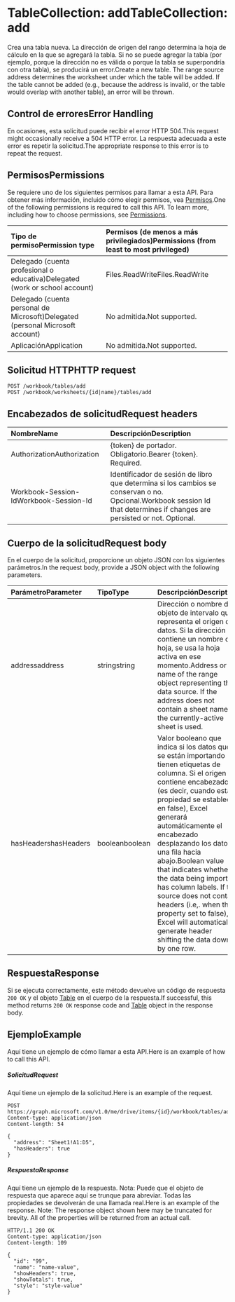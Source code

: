 # <a name="tablecollection-add"></a><span data-ttu-id="d101b-101">TableCollection: add</span><span class="sxs-lookup"><span data-stu-id="d101b-101">TableCollection: add</span></span>

<span data-ttu-id="d101b-p101">Crea una tabla nueva. La dirección de origen del rango determina la hoja de cálculo en la que se agregará la tabla. Si no se puede agregar la tabla (por ejemplo, porque la dirección no es válida o porque la tabla se superpondría con otra tabla), se producirá un error.</span><span class="sxs-lookup"><span data-stu-id="d101b-p101">Create a new table. The range source address determines the worksheet under which the table will be added. If the table cannot be added (e.g., because the address is invalid, or the table would overlap with another table), an error will be thrown.</span></span>

## <a name="error-handling"></a><span data-ttu-id="d101b-105">Control de errores</span><span class="sxs-lookup"><span data-stu-id="d101b-105">Error Handling</span></span>

<span data-ttu-id="d101b-106">En ocasiones, esta solicitud puede recibir el error HTTP 504.</span><span class="sxs-lookup"><span data-stu-id="d101b-106">This request might occasionally receive a 504 HTTP error.</span></span> <span data-ttu-id="d101b-107">La respuesta adecuada a este error es repetir la solicitud.</span><span class="sxs-lookup"><span data-stu-id="d101b-107">The appropriate response to this error is to repeat the request.</span></span>

## <a name="permissions"></a><span data-ttu-id="d101b-108">Permisos</span><span class="sxs-lookup"><span data-stu-id="d101b-108">Permissions</span></span>
<span data-ttu-id="d101b-p103">Se requiere uno de los siguientes permisos para llamar a esta API. Para obtener más información, incluido cómo elegir permisos, vea [Permisos](../../../concepts/permissions_reference.md).</span><span class="sxs-lookup"><span data-stu-id="d101b-p103">One of the following permissions is required to call this API. To learn more, including how to choose permissions, see [Permissions](../../../concepts/permissions_reference.md).</span></span>

|<span data-ttu-id="d101b-111">Tipo de permiso</span><span class="sxs-lookup"><span data-stu-id="d101b-111">Permission type</span></span>      | <span data-ttu-id="d101b-112">Permisos (de menos a más privilegiados)</span><span class="sxs-lookup"><span data-stu-id="d101b-112">Permissions (from least to most privileged)</span></span>              |
|:--------------------|:---------------------------------------------------------|
|<span data-ttu-id="d101b-113">Delegado (cuenta profesional o educativa)</span><span class="sxs-lookup"><span data-stu-id="d101b-113">Delegated (work or school account)</span></span> | <span data-ttu-id="d101b-114">Files.ReadWrite</span><span class="sxs-lookup"><span data-stu-id="d101b-114">Files.ReadWrite</span></span>    |
|<span data-ttu-id="d101b-115">Delegado (cuenta personal de Microsoft)</span><span class="sxs-lookup"><span data-stu-id="d101b-115">Delegated (personal Microsoft account)</span></span> | <span data-ttu-id="d101b-116">No admitida.</span><span class="sxs-lookup"><span data-stu-id="d101b-116">Not supported.</span></span>    |
|<span data-ttu-id="d101b-117">Aplicación</span><span class="sxs-lookup"><span data-stu-id="d101b-117">Application</span></span> | <span data-ttu-id="d101b-118">No admitida.</span><span class="sxs-lookup"><span data-stu-id="d101b-118">Not supported.</span></span> |

## <a name="http-request"></a><span data-ttu-id="d101b-119">Solicitud HTTP</span><span class="sxs-lookup"><span data-stu-id="d101b-119">HTTP request</span></span>
<!-- { "blockType": "ignored" } -->
```http
POST /workbook/tables/add
POST /workbook/worksheets/{id|name}/tables/add

```
## <a name="request-headers"></a><span data-ttu-id="d101b-120">Encabezados de solicitud</span><span class="sxs-lookup"><span data-stu-id="d101b-120">Request headers</span></span>
| <span data-ttu-id="d101b-121">Nombre</span><span class="sxs-lookup"><span data-stu-id="d101b-121">Name</span></span>       | <span data-ttu-id="d101b-122">Descripción</span><span class="sxs-lookup"><span data-stu-id="d101b-122">Description</span></span>|
|:---------------|:----------|
| <span data-ttu-id="d101b-123">Authorization</span><span class="sxs-lookup"><span data-stu-id="d101b-123">Authorization</span></span>  | <span data-ttu-id="d101b-p104">{token} de portador. Obligatorio.</span><span class="sxs-lookup"><span data-stu-id="d101b-p104">Bearer {token}. Required.</span></span> |
| <span data-ttu-id="d101b-126">Workbook-Session-Id</span><span class="sxs-lookup"><span data-stu-id="d101b-126">Workbook-Session-Id</span></span>  | <span data-ttu-id="d101b-p105">Identificador de sesión de libro que determina si los cambios se conservan o no. Opcional.</span><span class="sxs-lookup"><span data-stu-id="d101b-p105">Workbook session Id that determines if changes are persisted or not. Optional.</span></span>|

## <a name="request-body"></a><span data-ttu-id="d101b-129">Cuerpo de la solicitud</span><span class="sxs-lookup"><span data-stu-id="d101b-129">Request body</span></span>
<span data-ttu-id="d101b-130">En el cuerpo de la solicitud, proporcione un objeto JSON con los siguientes parámetros.</span><span class="sxs-lookup"><span data-stu-id="d101b-130">In the request body, provide a JSON object with the following parameters.</span></span>

| <span data-ttu-id="d101b-131">Parámetro</span><span class="sxs-lookup"><span data-stu-id="d101b-131">Parameter</span></span>    | <span data-ttu-id="d101b-132">Tipo</span><span class="sxs-lookup"><span data-stu-id="d101b-132">Type</span></span>   |<span data-ttu-id="d101b-133">Descripción</span><span class="sxs-lookup"><span data-stu-id="d101b-133">Description</span></span>|
|:---------------|:--------|:----------|
|<span data-ttu-id="d101b-134">address</span><span class="sxs-lookup"><span data-stu-id="d101b-134">address</span></span>|<span data-ttu-id="d101b-135">string</span><span class="sxs-lookup"><span data-stu-id="d101b-135">string</span></span>|<span data-ttu-id="d101b-p106">Dirección o nombre del objeto de intervalo que representa el origen de datos. Si la dirección no contiene un nombre de hoja, se usa la hoja activa en ese momento.</span><span class="sxs-lookup"><span data-stu-id="d101b-p106">Address or name of the range object representing the data source. If the address does not contain a sheet name, the currently-active sheet is used.</span></span>|
|<span data-ttu-id="d101b-138">hasHeaders</span><span class="sxs-lookup"><span data-stu-id="d101b-138">hasHeaders</span></span>|<span data-ttu-id="d101b-139">boolean</span><span class="sxs-lookup"><span data-stu-id="d101b-139">boolean</span></span>|<span data-ttu-id="d101b-p107">Valor booleano que indica si los datos que se están importando tienen etiquetas de columna. Si el origen no contiene encabezados (es decir, cuando esta propiedad se establece en false), Excel generará automáticamente el encabezado desplazando los datos una fila hacia abajo.</span><span class="sxs-lookup"><span data-stu-id="d101b-p107">Boolean value that indicates whether the data being imported has column labels. If the source does not contain headers (i.e,. when this property set to false), Excel will automatically generate header shifting the data down by one row.</span></span>|

## <a name="response"></a><span data-ttu-id="d101b-143">Respuesta</span><span class="sxs-lookup"><span data-stu-id="d101b-143">Response</span></span>

<span data-ttu-id="d101b-144">Si se ejecuta correctamente, este método devuelve un código de respuesta `200 OK` y el objeto [Table](../resources/table.md) en el cuerpo de la respuesta.</span><span class="sxs-lookup"><span data-stu-id="d101b-144">If successful, this method returns `200 OK` response code and [Table](../resources/table.md) object in the response body.</span></span>

## <a name="example"></a><span data-ttu-id="d101b-145">Ejemplo</span><span class="sxs-lookup"><span data-stu-id="d101b-145">Example</span></span>
<span data-ttu-id="d101b-146">Aquí tiene un ejemplo de cómo llamar a esta API.</span><span class="sxs-lookup"><span data-stu-id="d101b-146">Here is an example of how to call this API.</span></span>
##### <a name="request"></a><span data-ttu-id="d101b-147">Solicitud</span><span class="sxs-lookup"><span data-stu-id="d101b-147">Request</span></span>
<span data-ttu-id="d101b-148">Aquí tiene un ejemplo de la solicitud.</span><span class="sxs-lookup"><span data-stu-id="d101b-148">Here is an example of the request.</span></span>
<!-- {
  "blockType": "request",
  "name": "tablecollection_add"
}-->
```http
POST https://graph.microsoft.com/v1.0/me/drive/items/{id}/workbook/tables/add
Content-type: application/json
Content-length: 54

{
  "address": "Sheet1!A1:D5",
  "hasHeaders": true
}
```

##### <a name="response"></a><span data-ttu-id="d101b-149">Respuesta</span><span class="sxs-lookup"><span data-stu-id="d101b-149">Response</span></span>
<span data-ttu-id="d101b-p108">Aquí tiene un ejemplo de la respuesta. Nota: Puede que el objeto de respuesta que aparece aquí se trunque para abreviar. Todas las propiedades se devolverán de una llamada real.</span><span class="sxs-lookup"><span data-stu-id="d101b-p108">Here is an example of the response. Note: The response object shown here may be truncated for brevity. All of the properties will be returned from an actual call.</span></span>
<!-- {
  "blockType": "response",
  "truncated": true,
  "@odata.type": "microsoft.graph.table"
} -->
```http
HTTP/1.1 200 OK
Content-type: application/json
Content-length: 109

{
  "id": "99",
  "name": "name-value",
  "showHeaders": true,
  "showTotals": true,
  "style": "style-value"
}
```

<!-- uuid: 8fcb5dbc-d5aa-4681-8e31-b001d5168d79
2015-10-25 14:57:30 UTC -->
<!-- {
  "type": "#page.annotation",
  "description": "TableCollection: add",
  "keywords": "",
  "section": "documentation",
  "tocPath": ""
}-->
